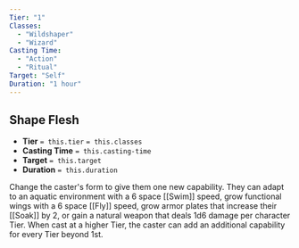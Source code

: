 ```yaml
---
Tier: "1"
Classes:
  - "Wildshaper"
  - "Wizard"
Casting Time:
  - "Action"
  - "Ritual"
Target: "Self"
Duration: "1 hour"
---
```

## Shape Flesh
- **Tier** `= this.tier` `= this.classes`
- **Casting Time** `= this.casting-time`
- **Target** `= this.target`
- **Duration** `= this.duration`

Change the caster's form to give them one new capability. They can adapt to an aquatic environment with a 6 space [[Swim]] speed, grow functional wings with a 6 space [[Fly]] speed, grow armor plates that increase their [[Soak]] by 2, or gain a natural weapon that deals 1d6 damage per character Tier. When cast at a higher Tier, the caster can add an additional capability for every Tier beyond 1st.